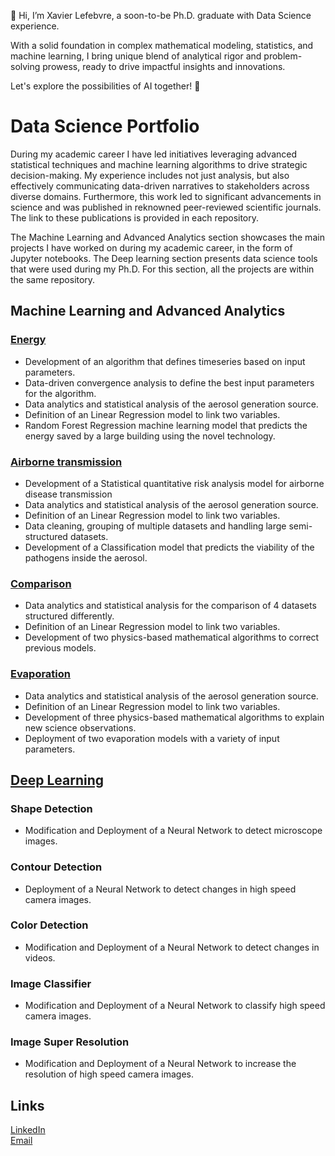👋 Hi, I’m Xavier Lefebvre, a soon-to-be Ph.D. graduate with Data Science experience. 

With a solid foundation in complex mathematical modeling, statistics, and machine learning, 
I bring unique blend of analytical rigor and problem-solving prowess, 
ready to drive impactful insights and innovations.

Let's explore the possibilities of AI together! 🚀

# Data Science Portfolio
During my academic career I have led initiatives leveraging advanced statistical techniques and machine learning algorithms to drive strategic decision-making. My experience includes not just analysis, but also effectively communicating data-driven narratives to stakeholders across diverse domains. Furthermore, this work led to significant advancements in science and was published in reknowned peer-reviewed scientific journals. The link to these publications is provided in each repository. 

The Machine Learning and Advanced Analytics section showcases the main projects I have worked on during my academic career, in the form of Jupyter notebooks. The Deep learning section presents data science tools that were used during my Ph.D. For this section, all the projects are within the same repository.

## Machine Learning and Advanced Analytics

### [Energy](https://github.com/xalef/Evoqua_Final) 
- Development of an algorithm that defines timeseries based on input parameters.
- Data-driven convergence analysis to define the best input parameters for the algorithm. 
- Data analytics and statistical analysis of the aerosol generation source.
- Definition of an Linear Regression model to link two variables.
- Random Forest Regression machine learning model that predicts the energy saved by a large building using the novel technology.
 
### [Airborne transmission](https://github.com/xalef/CODE)
- Development of a Statistical quantitative risk analysis model for airborne disease transmission
- Data analytics and statistical analysis of the aerosol generation source.
- Definition of an Linear Regression model to link two variables.
- Data cleaning, grouping of multiple datasets and handling large semi-structured datasets.
- Development of a Classification model that predicts the viability of the pathogens inside the aerosol.

### [Comparison]()
- Data analytics and statistical analysis for the comparison of 4 datasets structured differently.
- Definition of an Linear Regression model to link two variables.
- Development of two physics-based mathematical algorithms to correct previous models.

### [Evaporation](https://github.com/xalef/Evaporation)
- Data analytics and statistical analysis of the aerosol generation source.
- Definition of an Linear Regression model to link two variables.
- Development of three physics-based mathematical algorithms to explain new science observations.
- Deployment of two evaporation models with a variety of input parameters.

## [Deep Learning]()

### Shape Detection
- Modification and Deployment of a Neural Network to detect microscope images.

### Contour Detection
- Deployment of a Neural Network to detect changes in high speed camera images.

### Color Detection
- Modification and Deployment of a Neural Network to detect changes in videos.

### Image Classifier
- Modification and Deployment of a Neural Network to classify high speed camera images.

### Image Super Resolution
- Modification and Deployment of a Neural Network to increase the resolution of high speed camera images. 

## Links
[LinkedIn](https://www.linkedin.com/in/xavier-lefebvre-phd/)  
[Email](mailto:xavier.lefebvre008@gmail.com)

